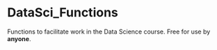 # DataSci_Functions
Functions to facilitate work in the Data Science course. Free for use by **anyone**.
